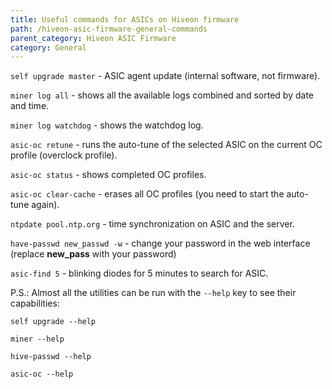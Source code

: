 ```yaml
---
title: Useful commands for ASICs on Hiveon firmware
path: /hiveon-asic-firmware-general-commands
parent_category: Hiveon ASIC Firmware
category: General
---
```


`self upgrade master` - ASIC agent update (internal software, not firmware).

`miner log all` - shows all the available logs combined and sorted by date and time.

`miner log watchdog` - shows the watchdog log.

`asic-oc retune` - runs the auto-tune of the selected ASIC on the current OC profile (overclock profile).

`asic-oc status` - shows completed OC profiles.

`asic-oc clear-cache` - erases all OC profiles (you need to start the auto-tune again).

`ntpdate pool.ntp.org` - time synchronization on ASIC and the server.

`have-passwd new_passwd -w` - change your password in the web interface (replace **new_pass** with your password)

`asic-find 5` - blinking diodes for 5 minutes to search for ASIC.

P.S.: Almost all the utilities can be run with the `--help` key to see their capabilities:

`self upgrade --help`

`miner --help`

`hive-passwd --help`

`asic-oc --help`
